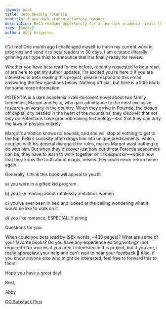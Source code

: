 ```yaml
---
layout: post
title: Beta Reading Potentia
subtitle: A new dark academia fantasy romance
description: Beta reading opportunity for a new dark academia rivals to lovers dual POV novel titled Potentia by Abby Geigerman
tags: [books]
author: Abby Geigerman
---
```

It’s time! One month ago I challenged myself to finish my current work in progress and send it to beta readers in 30 days. I am ecstatic (literally grinning as I type this) to announce that it is finally ready for review!

Whether you have beta read for me before, recently requested to beta read, or are here to get my author updates, I’m excited you’re here :) If you are interested in beta reading this project, please respond to this email answering the few questions below. Nothing official, but here is a little blurb for some more information:

POTENTIA is a dark academia rivals-to-lovers novel about two family frenemies, Margot and Felix, who gain admittance to the most exclusive research university in the country. When they arrive in Potentia, the closed off capital city nestled in the heart of the mountains, they discover that not only do Potentians have groundbreaking technology—but that they can defy the laws of physics entirely.

Margot’s ambition knows no bounds, and she will stop at nothing to get to the top. Felix’s curiosity often drags him into unique predicaments, which, coupled with his general disregard for rules, makes Margot want nothing to do with him. But when they discover just how cut throat Potentia academics can be, they have to learn to work together or risk expulsion—which now that they know the truth about magic, means they could never return home again.

Generally, I think this book will appeal to you if:

a) you were in a gifted kid program

b) you like reading about ruthlessly ambitious women

c) you’ve ever been in bed and looked at the ceiling wondering what it would be like to walk on it

d) you like romance, ESPECIALLY pining

Questions for you:

When could you beta read by (98k words, ~400 pages)?
What are some of your favorite books?
Do you have any experience editing/writing? (not required!)
No worries if you aren’t interested in this project, but if you are, I really appreciate your help and can’t wait to hear your feedback 🫶 Also, if you know anyone else who might be interested, feel free to forward this to them!

Hope you have a great day!

Best,

Abby

[OG Substack Post](https://substack.com/home/post/p-165375868)